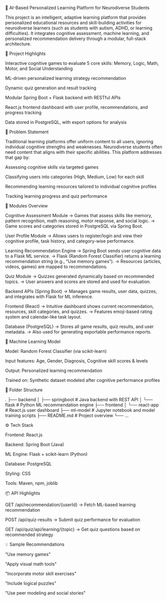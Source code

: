 🧠 AI-Based Personalized Learning Platform for Neurodiverse Students

This project is an intelligent, adaptive learning platform that provides personalized educational resources and skill-building activities for neurodiverse learners (such as students with autism, ADHD, or learning difficulties). It integrates cognitive assessment, machine learning, and personalized recommendation delivery through a modular, full-stack architecture.

🚀 Project Highlights

Interactive cognitive games to evaluate 5 core skills: Memory, Logic, Math, Motor, and Social Understanding

ML-driven personalized learning strategy recommendation

Dynamic quiz generation and result tracking

Modular Spring Boot + Flask backend with RESTful APIs

React.js frontend dashboard with user profile, recommendations, and progress tracking

Data stored in PostgreSQL, with export options for analysis

🎯 Problem Statement

Traditional learning platforms offer uniform content to all users, ignoring individual cognitive strengths and weaknesses. Neurodiverse students often need content that aligns with their specific abilities. This platform addresses that gap by:

Assessing cognitive skills via targeted games

Classifying users into categories (High, Medium, Low) for each skill

Recommending learning resources tailored to individual cognitive profiles

Tracking learning progress and quiz performance

🧩 Modules Overview

Cognitive Assessment Module
→ Games that assess skills like memory, pattern recognition, math reasoning, motor response, and social logic.
→ Game scores and categories stored in PostgreSQL via Spring Boot.

User Profile Module
→ Allows users to register/login and view their cognitive profile, task history, and category-wise performance.

Learning Recommendation Engine
→ Spring Boot sends user cognitive data to a Flask ML service.
→ Flask (Random Forest Classifier) returns a learning recommendation string (e.g., “Use memory games”).
→ Resources (articles, videos, games) are mapped to recommendations.

Quiz Module
→ Quizzes generated dynamically based on recommended topics.
→ User answers and scores are stored and used for evaluation.

Backend APIs (Spring Boot)
→ Manages game results, user data, quizzes, and integrates with Flask for ML inference.

Frontend (React)
→ Intuitive dashboard shows current recommendation, resources, skill categories, and quizzes.
→ Features emoji-based rating system and calendar-like task layout.

Database (PostgreSQL)
→ Stores all game results, quiz results, and user metadata.
→ Also used for generating exportable performance reports.

🧪 Machine Learning Model

Model: Random Forest Classifier (via scikit-learn)

Input features: Age, Gender, Diagnosis, Cognitive skill scores & levels

Output: Personalized learning recommendation

Trained on: Synthetic dataset modeled after cognitive performance profiles

📂 Folder Structure

.
├── backend
│ ├── springboot # Java backend with REST API
│ └── flask # Python ML recommendation engine
├── frontend
│ └── react-app # React.js user dashboard
├── ml-model # Jupyter notebook and model training scripts
├── README.md # Project overview
└── ...

⚙️ Tech Stack

Frontend: React.js

Backend: Spring Boot (Java)

ML Engine: Flask + scikit-learn (Python)

Database: PostgreSQL

Styling: CSS

Tools: Maven, npm, joblib

📦 API Highlights

GET /api/recommendation/{userId}
→ Fetch ML-based learning recommendation

POST /api/quiz-results
→ Submit quiz performance for evaluation

GET /api/quiz/api/learning/{topic}
→ Get quiz questions based on recommended strategy

💡 Sample Recommendations

"Use memory games"

"Apply visual math tools"

"Incorporate motor skill exercises"

"Include logical puzzles"

"Use peer modeling and social stories"
